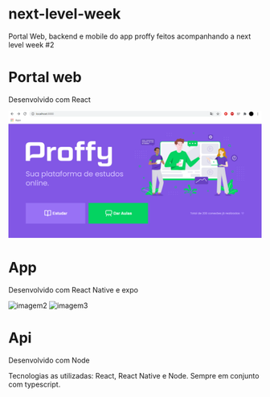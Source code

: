 # next-level-week
Portal Web, backend e mobile do app proffy feitos acompanhando a next level week #2

# Portal web

Desenvolvido com React

![imagem1](https://github.com/VanLMC/next-level-week/blob/master/screenshots/Proffy_web.png)




# App 

Desenvolvido com React Native e expo

![imagem2](https://github.com/VanLMC/next-level-week/blob/master/screenshots/Proffy_mobile.png)
![imagem3](https://github.com/VanLMC/next-level-week/blob/master/screenshots/Proffy_mobile_2.png)

# Api

Desenvolvido com Node 




Tecnologias as utilizadas: React, React Native e Node. Sempre em conjunto com typescript.



